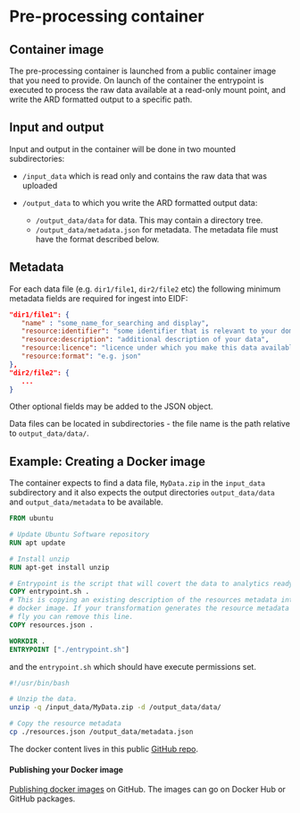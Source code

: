 # Pre-processing container

## Container image

The pre-processing container is launched from a public container image that you need to provide.
On launch of the container the entrypoint is executed to process the raw data available at a read-only mount point, and write the ARD formatted output to a specific path.

## Input and output

Input and output in the container will be done in two mounted subdirectories:

* `/input_data` which is read only and contains the raw data that was uploaded

* `/output_data` to which you write the ARD formatted output data:
     * `/output_data/data` for data. This may contain a directory tree.
     * `/output_data/metadata.json` for metadata. The metadata file must have the format described below.

## Metadata

For each data file (e.g. `dir1/file1`, `dir2/file2` etc) the following minimum metadata fields are required for ingest into EIDF:
```json
"dir1/file1": {
   "name" : "some_name_for_searching and display",
   "resource:identifier": "some identifier that is relevant to your domain",
   "resource:description": "additional description of your data",
   "resource:licence": "licence under which you make this data available",
   "resource:format": "e.g. json"
},
"dir2/file2": {
   ...
}
```
Other optional fields may be added to the JSON object.

Data files can be located in subdirectories - the file name is the path relative to `output_data/data/`.

## Example: Creating a Docker image

The container expects to find a data file, `MyData.zip` in the `input_data` subdirectory and it also expects the output directories `output_data/data` and `output_data/metadata` to be available.

```dockerfile
FROM ubuntu

# Update Ubuntu Software repository
RUN apt update

# Install unzip
RUN apt-get install unzip

# Entrypoint is the script that will covert the data to analytics ready data
COPY entrypoint.sh .
# This is copying an existing description of the resources metadata into the
# docker image. If your transformation generates the resource metadata on the
# fly you can remove this line.
COPY resources.json .

WORKDIR .
ENTRYPOINT ["./entrypoint.sh"]
```

and the `entrypoint.sh` which should have execute permissions set.

```bash
#!/usr/bin/bash

# Unzip the data.
unzip -q /input_data/MyData.zip -d /output_data/data/

# Copy the resource metadata
cp ./resources.json /output_data/metadata.json
```

The docker content lives in this public [GitHub repo](https://github.com/marioa/EidfTestDocker).

#### Publishing your Docker image

[Publishing docker images](https://docs.github.com/en/actions/publishing-packages/publishing-docker-images) on GitHub. The images can go on Docker Hub or GitHub packages.

